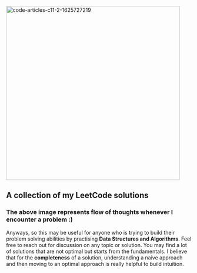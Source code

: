 <img width="472" alt="code-articles-c11-2-1625727219" src="https://user-images.githubusercontent.com/68619452/136624699-5c82e6a6-863f-467b-b5f9-e9ddfbac690e.png">

## A collection of my LeetCode solutions

### The above image represents flow of thoughts whenever I encounter a problem :)

Anyways, so this may be useful for anyone who is trying to build their problem solving abilities by practising **Data Structures and Algorithms**. Feel free to reach out for discussion on any topic or solution.
You may find a lot of solutions that are not optimal but starts from the fundamentals. I believe that for the **completeness** of a solution, understanding a naive approach and then moving to an optimal approach is really helpful to build intuition.
